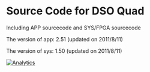 Source Code for DSO Quad
====

Including APP sourcecode and SYS/FPGA sourcecode

The version of app: 2.51 (updated on 2011/8/11)

The version of sys: 1.50 (updated on 2011/8/11)



[![Analytics](https://ga-beacon.appspot.com/UA-46589105-3/DSOQuad_SourceCode)](https://github.com/igrigorik/ga-beacon)
